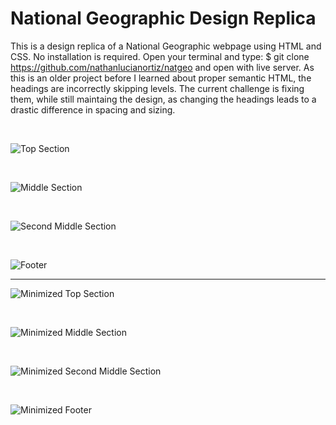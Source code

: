 # National Geographic Design Replica

This is a design replica of a National Geographic webpage using HTML and CSS. No installation is required. Open your terminal and type:
$ git clone https://github.com/nathanlucianortiz/natgeo and open with live server. 
As this is an older project before I learned about proper semantic HTML, the headings are incorrectly skipping levels. The current challenge 
is fixing them, while still maintaing the design, as changing the headings leads to a drastic difference in spacing and sizing. 

<br/>

![Top Section](./natgeo/img/nat-1.png)

<br/>

![Middle Section](./natgeo/img/nat-2.png)

<br/>

![Second Middle Section](./natgeo/img/nat-3.png)

<br/>

![Footer](./natgeo/img/nat-4.png)

***

![Minimized Top Section](./natgeo/img/min-1.png)

<br/>

![Minimized Middle Section](./natgeo/img/min-2.png)

<br/>

![Minimized Second Middle Section](./natgeo/img/min-3.png)

<br/>

![Minimized Footer](./natgeo/img/min-4.png)
